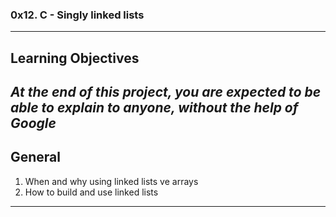 ### **0x12. C - Singly linked lists**
---
## **Learning Objectives**
*At the end of this project, you are expected to be able to explain to anyone, without the help of Google*
---
## **General**
1. When and why using linked lists ve arrays
2. How to build and use linked lists
---
